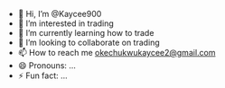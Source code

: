 - 👋 Hi, I’m @Kaycee900
- 👀 I’m interested in trading  
- 🌱 I’m currently learning how to trade
- 💞️ I’m looking to collaborate on trading 
- 📫 How to reach me okechukwukaycee2@gmail.com
- 😄 Pronouns: ...
- ⚡ Fun fact: ...

<!---
Kaycee900/Kaycee900 is a ✨ special ✨ repository because its `README.md` (this file) appears on your GitHub profile.
You can click the Preview link to take a look at your changes.
--->
